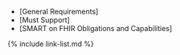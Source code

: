 
- [General Requirements]
- [Must Support]
- [SMART on FHIR Obligations and Capabilities]

{% include link-list.md %}
